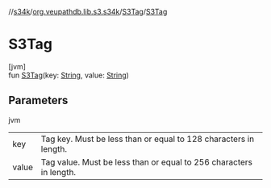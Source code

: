 //[s34k](../../../index.md)/[org.veupathdb.lib.s3.s34k](../index.md)/[S3Tag](index.md)/[S3Tag](-s3-tag.md)

# S3Tag

[jvm]\
fun [S3Tag](-s3-tag.md)(key: [String](https://kotlinlang.org/api/latest/jvm/stdlib/kotlin/-string/index.html), value: [String](https://kotlinlang.org/api/latest/jvm/stdlib/kotlin/-string/index.html))

## Parameters

jvm

| | |
|---|---|
| key | Tag key.  Must be less than or equal to 128 characters in length. |
| value | Tag value.  Must be less than or equal to 256 characters in length. |
